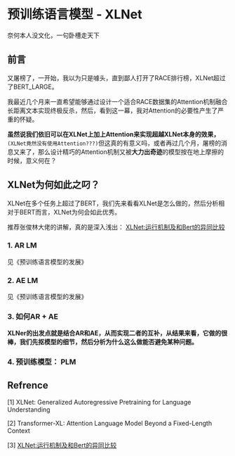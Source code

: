 # 预训练语言模型 - XLNet

奈何本人没文化，一句卧槽走天下

## 前言

又屠榜了，一开始，我以为只是噱头，直到鄙人打开了RACE排行榜，XLNet超过了BERT_LARGE。

我最近几个月来一直希望能够通过设计一个适合RACE数据集的Attention机制融合长距离文本实现终极反杀，然后，看到这一幕，我对Attention的必要性产生了严重的怀疑。

**虽然说我们依旧可以在XLNet上加上Attention来实现超越XLNet本身的效果，**`(XLNet竟然没有使用Attention???)`但这真的有意义吗，或者再过几个月，屠榜的消息又来了，那么设计精巧的Attention机制又被**大力出奇迹**的模型按在地上摩擦的时候，意义何在？

## XLNet为何如此之叼？

XLNet在多个任务上超过了BERT，我们先来看看XLNet是怎么做的，然后分析相对于BERT而言，XLNet为何会如此优秀。

推荐张俊林大佬的讲解，真的是深入浅出： [XLNet:运行机制及和Bert的异同比较](https://zhuanlan.zhihu.com/p/70257427)

### 1. AR LM

见《预训练语言模型的发展》

### 2. AE LM

见《预训练语言模型的发展》

### 3. 如何AR + AE

**XLNer的出发点就是结合AR和AE，从而实现二者的互补，从结果来看，它做的很棒，我们先抠模型的细节，然后分析为什么这么做能否避免某种问题。**

### 4. 预训练模型： PLM



## Refrence

[1] XLNet: Generalized Autoregressive Pretraining for Language Understanding

[2] Transformer-XL: Attention Language Model Beyond a Fixed-Length Context

[3]  [XLNet:运行机制及和Bert的异同比较](https://zhuanlan.zhihu.com/p/70257427)

